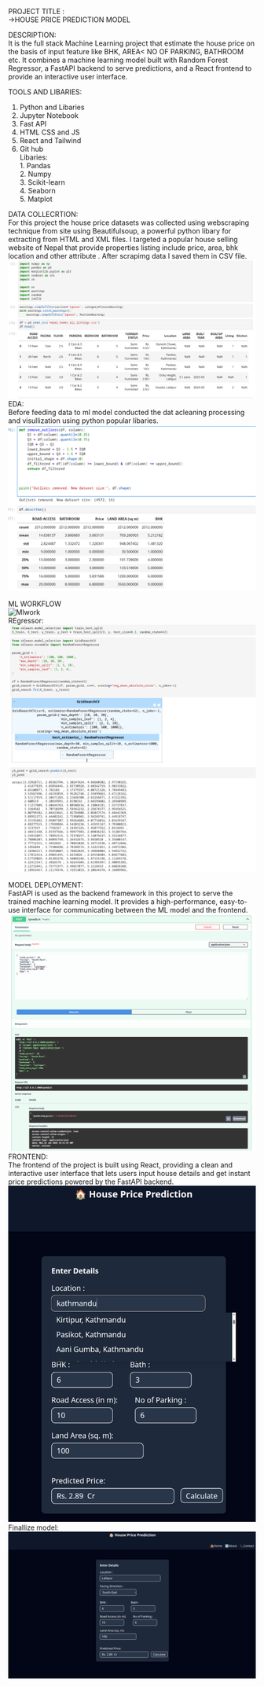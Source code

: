 PROJECT TITLE :                                                                                                                                                          
->HOUSE PRICE PREDICTION MODEL

DESCRIPTION:                                                                                                                                                            
It is the full stack Machine Learning project that estimate  the house price on the basis of input feature like BHK, AREA< NO OF PARKING, BATHROOM etc. 
It combines a machine learning model built with Random Forest Regressor, a FastAPI backend to serve predictions, and a React frontend to provide an interactive user interface.

TOOLS AND LIBARIES:
1. Python and Libaries
2. Jupyter Notebook
3. Fast API
4. HTML CSS and JS
5. React and Tailwind
6. Git hub                                                                                                                                                                                                                           
   Libaries:                                                                                                                                     
       1. Pandas                                                                                                                                                                 
       2. Numpy                                                                                                                                                                                                    
       3. Scikit-learn                                                                                                                                                             
       4. Seaborn                                                                                                                                                                             
       5. Matplot



DATA COLLECRTION:                                                                                                                                                                                
For  this project the house price datasets was collected using webscraping technique from site using Beautifulsoup, a powerful python libary for extracting from HTML and XML files. I targeted a popular house selling website of Nepal that provide properties listing include price, area, bhk location and other attribute . After scrapimg data I saved them in CSV file.
![EDA](ML_Model/housepred4.png)
EDA:                                                                                                                                       
Before feeding data to ml model  conducted the dat acleaning processing and visullization using python popular libaries.
   ![EDA](ML_Model/housepred5.png)
   
  
 ML WORKFLOW                                                                                                                                                                      
 ![Mlwork](ML_Model/Working_of_RF_1.png)                                                                                                                  
 REgressor:                                                                                                                                          
   ![Mlwork](ML_Model/housepred6.png)                                                                                                                                                                        

MODEL DEPLOYMENT:                                                                                                                                                                                                                           
FastAPI is used as the backend framework in this project to serve the trained machine learning model. It provides a high-performance, easy-to-use interface for communicating between the ML model and the frontend.
  ![backend](ML_Model/housepred3.png)                                                                                                                                                                                             
FRONTEND:                                                                                                                                                                                                                                                               
The frontend of the project is built using React, providing a clean and interactive user interface that lets users input house details and get instant price predictions powered by the FastAPI backend.
   ![frontend](ML_Model/housepred2.png)                                                                                                                                             
Finallize model:                                                                                                                                                                                                   
[![Watch the demo](ML_Model/housepred.png)](ML_Model/Screen-Recording.mp4)
